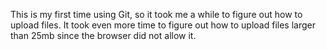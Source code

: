 This is my first time using Git, so it took me a while to figure out how to upload files. It took even more time to figure out how to upload files larger than 25mb since the browser did not allow it. 

